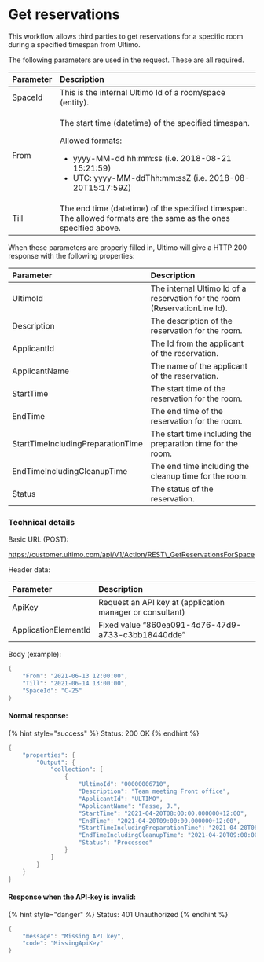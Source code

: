 # Get reservations

This workflow allows third parties to get reservations for a specific room during a specified timespan from Ultimo.

The following parameters are used in the request. These are all required.

<table>
  <thead>
    <tr>
      <th style="text-align:left">Parameter</th>
      <th style="text-align:left">Description</th>
    </tr>
  </thead>
  <tbody>
    <tr>
      <td style="text-align:left">SpaceId</td>
      <td style="text-align:left">This is the internal Ultimo Id of a room/space (entity).</td>
    </tr>
    <tr>
      <td style="text-align:left">From</td>
      <td style="text-align:left">
        <p>The start time (datetime) of the specified timespan.</p>
        <p>Allowed formats:</p>
        <ul>
          <li>yyyy-MM-dd hh:mm:ss (i.e. 2018-08-21 15:21:59)</li>
          <li>UTC: yyyy-MM-ddThh:mm:ssZ (i.e. 2018-08-20T15:17:59Z)</li>
        </ul>
      </td>
    </tr>
    <tr>
      <td style="text-align:left">Till</td>
      <td style="text-align:left">The end time (datetime) of the specified timespan. The allowed formats
        are the same as the ones specified above.</td>
    </tr>
  </tbody>
</table>

When these parameters are properly filled in, Ultimo will give a HTTP 200 response with the following properties:

| Parameter  | Description |
| :--- | :--- |
| UltimoId | The internal Ultimo Id of a reservation for the room \(ReservationLine Id\). |
| Description | The description of the reservation for the room. |
| ApplicantId | The Id from the applicant of the reservation. |
| ApplicantName | The name of the applicant of the reservation. |
| StartTime | The start time of the reservation for the room. |
| EndTime | The end time of the reservation for the room. |
| StartTimeIncludingPreparationTime | The start time including the preparation time for the room. |
| EndTimeIncludingCleanupTime | The end time including the cleanup time for the room. |
| Status | The status of the reservation. |

### Technical details 

Basic URL \(POST\):

https://customer.ultimo.com/api/V1/Action/REST\_GetReservationsForSpace

Header data:

| Parameter | Description |
| :--- | :--- |
| ApiKey | Request an API key at \(application manager or consultant\) |
| ApplicationElementId | Fixed value “860ea091-4d76-47d9-a733-c3bb18440dde” |

Body \(example\):

```csharp
{
    "From": "2021-06-13 12:00:00",
    "Till": "2021-06-14 13:00:00",
    "SpaceId": "C-25"
}
```

#### Normal response:

{% hint style="success" %}
Status: 200 OK
{% endhint %}

```csharp
{
    "properties": {
        "Output": {
            "collection": [
                {
                    "UltimoId": "00000006710",
                    "Description": "Team meeting Front office",
                    "ApplicantId": "ULTIMO",
                    "ApplicantName": "Fasse, J.",
                    "StartTime": "2021-04-20T08:00:00.000000+12:00",
                    "EndTime": "2021-04-20T09:00:00.000000+12:00",
                    "StartTimeIncludingPreparationTime": "2021-04-20T08:00:00.000000+12:00",
                    "EndTimeIncludingCleanupTime": "2021-04-20T09:00:00.000000+12:00",
                    "Status": "Processed"
                }
            ]
        }
    }
}
```

#### Response when the API-key is invalid:

{% hint style="danger" %}
Status: 401 Unauthorized
{% endhint %}

```csharp
{
    "message": "Missing API key",
    "code": "MissingApiKey"
}
```

